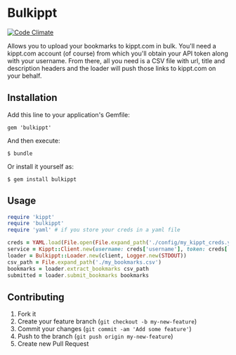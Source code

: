 # Bulkippt

[![Code Climate](https://codeclimate.com/github/jboursiquot/bulkippt.png)](https://codeclimate.com/github/jboursiquot/bulkippt)

Allows you to upload your bookmarks to kippt.com in bulk. You'll need a kippt.com account (of course) from which you'll obtain your API token along with your username. From there, all you need is a CSV file with url, title and description headers and the loader will push those links to kippt.com on your behalf.

## Installation

Add this line to your application's Gemfile:

    gem 'bulkippt'

And then execute:

    $ bundle

Or install it yourself as:

    $ gem install bulkippt

## Usage
```ruby
require 'kippt'
require 'bulkippt'
require 'yaml' # if you store your creds in a yaml file

creds = YAML.load(File.open(File.expand_path('./config/my_kippt_creds.yml')))
service = Kippt::Client.new(username: creds['username'], token: creds['token'])
loader = Bulkippt::Loader.new(client, Logger.new(STDOUT))
csv_path = File.expand_path('./my_bookmarks.csv')
bookmarks = loader.extract_bookmarks csv_path
submitted = loader.submit_bookmarks bookmarks
```

## Contributing

1. Fork it
2. Create your feature branch (`git checkout -b my-new-feature`)
3. Commit your changes (`git commit -am 'Add some feature'`)
4. Push to the branch (`git push origin my-new-feature`)
5. Create new Pull Request

